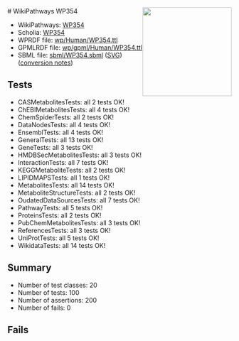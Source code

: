 <img style="float: right; width: 200px" src="../logo.png" />
# WikiPathways WP354

* WikiPathways: [WP354](https://identifiers.org/wikipathways:WP354)
* Scholia: [WP354](https://scholia.toolforge.org/wikipathways/WP354)
* WPRDF file: [wp/Human/WP354.ttl](../wp/Human/WP354.ttl)
* GPMLRDF file: [wp/gpml/Human/WP354.ttl](../wp/gpml/Human/WP354.ttl)
* SBML file: [sbml/WP354.sbml](../sbml/WP354.sbml) ([SVG](../sbml/WP354.svg)) ([conversion notes](../sbml/WP354.txt))

## Tests
* CASMetabolitesTests: all 2 tests OK!
* ChEBIMetabolitesTests: all 4 tests OK!
* ChemSpiderTests: all 2 tests OK!
* DataNodesTests: all 4 tests OK!
* EnsemblTests: all 4 tests OK!
* GeneralTests: all 13 tests OK!
* GeneTests: all 3 tests OK!
* HMDBSecMetabolitesTests: all 3 tests OK!
* InteractionTests: all 7 tests OK!
* KEGGMetaboliteTests: all 2 tests OK!
* LIPIDMAPSTests: all 1 tests OK!
* MetabolitesTests: all 14 tests OK!
* MetaboliteStructureTests: all 2 tests OK!
* OudatedDataSourcesTests: all 7 tests OK!
* PathwayTests: all 5 tests OK!
* ProteinsTests: all 2 tests OK!
* PubChemMetabolitesTests: all 3 tests OK!
* ReferencesTests: all 3 tests OK!
* UniProtTests: all 5 tests OK!
* WikidataTests: all 14 tests OK!


## Summary

* Number of test classes: 20
* Number of tests: 100
* Number of assertions: 200
* Number of fails: 0

## Fails

